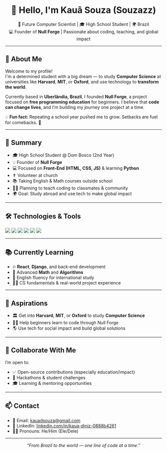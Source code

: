 <h1 align="center">👋 Hello, I'm Kauã Souza (Souzazz)</h1>

<p align="center">
  🧠 Future Computer Scientist | 🎓 High School Student | 🌍 Brazil <br>
  💻 Founder of <b>Null Forge</b> | Passionate about coding, teaching, and global impact
</p>

---

## 🧠 About Me

Welcome to my profile!  
I'm a determined student with a big dream — to study **Computer Science** at universities like **Harvard**, **MIT**, or **Oxford**, and use technology to **transform the world**.

Currently based in **Uberlândia, Brazil**, I founded **Null Forge**, a project focused on **free programming education** for beginners. I believe that **code can change lives**, and I’m building my journey one project at a time.

💡 **Fun fact:** Repeating a school year pushed me to grow. Setbacks are fuel for comebacks. 🚀

---

## 📌 Summary

- 🎓 High School Student @ Dom Bosco (2nd Year)
- 💡 Founder of **Null Forge**
- 💻 Focused on **Front-End (HTML, CSS, JS)** & learning **Python**
- ✝️ Volunteer at church
- 📚 Taking English & Math courses outside school
- 🧑‍🏫 Planning to teach coding to classmates & community
- 🌍 Goal: Study abroad and use tech to make global impact

---

## 🛠 Technologies & Tools

<p align="left">
  <img src="https://img.shields.io/badge/HTML5-E34F26?style=for-the-badge&logo=html5&logoColor=white"/>
  <img src="https://img.shields.io/badge/CSS3-1572B6?style=for-the-badge&logo=css3&logoColor=white"/>
  <img src="https://img.shields.io/badge/JavaScript-F7DF1E?style=for-the-badge&logo=javascript&logoColor=black"/>
  <img src="https://img.shields.io/badge/Python-3776AB?style=for-the-badge&logo=python&logoColor=white"/>
  <img src="https://img.shields.io/badge/Git-F05032?style=for-the-badge&logo=git&logoColor=white"/>
  <img src="https://img.shields.io/badge/GitHub-181717?style=for-the-badge&logo=github&logoColor=white"/>
</p>

---

## 📚 Currently Learning

- 🔥 **React**, **Django**, and back-end development
- 🧮 Advanced **Math** and **Algorithms**
- 📖 English fluency for international study
- 👨‍💻 CS fundamentals & real-world project experience

---

## 🎯 Aspirations

- 🏛️ Get into **Harvard**, **MIT**, or **Oxford** to study **Computer Science**
- 🧑‍🏫 Help beginners learn to code through Null Forge
- 🌎 Use tech for social impact and build global solutions

---

## 🤝 Collaborate With Me

I’m open to:  
- ✅ Open-source contributions (especially education/impact)  
- 🧠 Hackathons & student challenges  
- 🎓 Learning & mentoring opportunities  

---

## 📫 Contact

- 📧 Email: [kauadsouza@gmail.com](mailto:kauadsouza@gmail.com)  
- 🔗 LinkedIn: [linkedin.com/in/kaua-diniz-0888b4261](https://linkedin.com/in/kaua-diniz-0888b4261)  
- 🧍‍♂️ Pronouns: He/Him (Ele/Dele)

---

<p align="center"><i>“From Brazil to the world — one line of code at a time.”</i></p>
